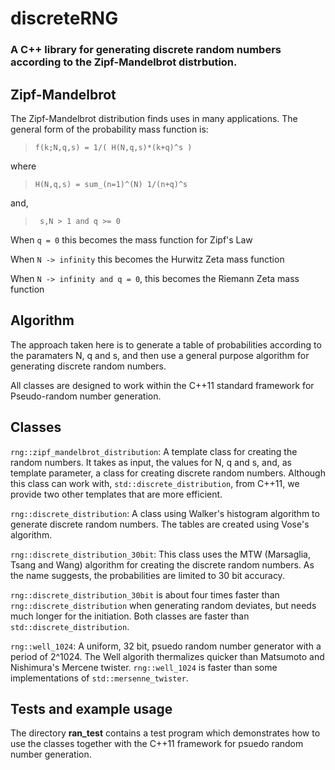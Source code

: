 # discreteRNG

### A C++ library for generating discrete random numbers according to the Zipf-Mandelbrot distrbution.

## Zipf-Mandelbrot

The Zipf-Mandelbrot distribution finds uses in many applications. The general form of the probability mass function is:


> `f(k;N,q,s) = 1/( H(N,q,s)*(k+q)^s )`

where

> `H(N,q,s) = sum_(n=1)^(N) 1/(n+q)^s`

and, 

> ` s,N > 1 and q >= 0`


When `q = 0` this becomes the mass function for Zipf's Law

When `N -> infinity` this becomes the Hurwitz Zeta mass function

When `N -> infinity and q = 0`, this becomes the Riemann Zeta mass function


## Algorithm

The approach taken here is to generate a table of probabilities according to the paramaters N, q and s, and then use a general purpose algorithm for generating discrete random numbers.

All classes  are designed to work within the C++11 standard framework for Pseudo-random number generation.

## Classes

`rng::zipf_mandelbrot_distribution`: A template class for creating the random numbers. It takes as input, the values for N, q and s, and, as template parameter, a class for creating discrete random numbers. Although this class can work with, `std::discrete_distribution`, from C++11, we provide two other templates that are more efficient.

`rng::discrete_distribution`:  A class using Walker's histogram algorithm to generate discrete random numbers. The tables are created using Vose's algorithm.

`rng::discrete_distribution_30bit`: This class uses the MTW (Marsaglia, Tsang and Wang) algorithm for creating the discrete random numbers. As the name suggests, the probabilities are limited to 30 bit accuracy.

`rng::discrete_distribution_30bit` is about four times faster than `rng::discrete_distribution` when generating random deviates, but needs much longer for the initiation. Both classes are faster than `std::discrete_distribution`.

`rng::well_1024`: A uniform, 32 bit, psuedo random number generator with a period of 2^1024. The Well algorith thermalizes quicker than Matsumoto and Nishimura's Mercene twister. `rng::well_1024` is faster than some implementations of `std::mersenne_twister`.

## Tests and example usage

The directory **ran_test** contains a test program which demonstrates how to use the classes together with the C++11 framework for psuedo random number generation.


